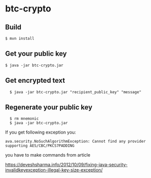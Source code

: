 # btc-crypto

Build
-----

    $ mvn install

Get your public key
------ 
    $ java -jar btc-crypto.jar 

Get encrypted text
-----
      $ java -jar btc-crypto.jar "recipient_public_key" "message"

Regenerate your public key
-----
      $ rm mnemonic 
      $ java -jar btc-crypto.jar 


If you get following exception you:
    
    ava.security.NoSuchAlgorithmException: Cannot find any provider supporting AES/CBC/PKCS7PADDING

you have to make commands from article

https://deveshsharma.info/2012/10/09/fixing-java-security-invalidkeyexception-illegal-key-size-exception/


